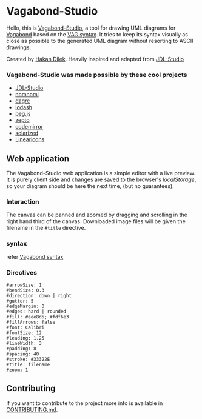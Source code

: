 Vagabond-Studio
=======

Hello, this is [Vagabond-Studio](https://jhipster.github.io/jdl-studio/), a tool for drawing UML diagrams for [Vagabond](https://getvagabond.github.io) based on the [VAG syntax](https://getvagabond.github.io/vagabond-uml). It tries to keep its syntax visually as close as possible to the generated UML diagram without resorting to ASCII drawings.

Created by [Hakan Dilek](https://github.com/hakandilek). Heavily inspired and adapted from  [JDL-Studio](https://jhipster.github.io/jdl-studio/)

### Vagabond-Studio was made possible by these cool projects
- [JDL-Studio](https://jhipster.github.io/jdl-studio/)
- [nomnoml](https://github.com/skanaar/nomnoml)
- [dagre](https://github.com/cpettitt/dagre)
- [lodash](http://lodash.com)
- [peg.js](http://pegjs.org/)
- [zepto](http://zeptojs.com/)
- [codemirror](https://codemirror.net/)
- [solarized](http://ethanschoonover.com/solarized)
- [Linearicons](https://linearicons.com/free)

## Web application

The Vagabond-Studio web application is a simple editor with a live preview. It is purely client side and changes are saved to the browser's _localStorage_, so your diagram should be here the next time, (but no guarantees).

### Interaction

The canvas can be panned and zoomed by dragging and scrolling in the right hand third of the canvas. Downloaded image files will be given the filename in the `#title` directive.

### syntax

refer [Vagabond syntax](https://getvagabond.github.io/vagabond-uml/)

### Directives

    #arrowSize: 1
    #bendSize: 0.3
    #direction: down | right
    #gutter: 5
    #edgeMargin: 0
    #edges: hard | rounded
    #fill: #eee8d5; #fdf6e3
    #fillArrows: false
    #font: Calibri
    #fontSize: 12
    #leading: 1.25
    #lineWidth: 3
    #padding: 8
    #spacing: 40
    #stroke: #33322E
    #title: filename
    #zoom: 1

## Contributing

If you want to contribute to the project more info is available in [CONTRIBUTING.md](CONTRIBUTING.md).
